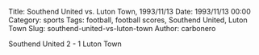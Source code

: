 Title: Southend United vs. Luton Town, 1993/11/13
Date: 1993/11/13 00:00
Category: sports
Tags: football, football scores, Southend United, Luton Town
Slug: southend-united-vs-luton-town
Author: carbonero


Southend United 2 - 1 Luton Town
